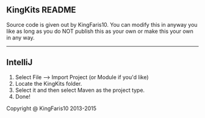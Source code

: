 KingKits README
-----------------------------------------------
Source code is given out by KingFaris10. You can modify this in anyway you like as long as you do NOT publish this as your own or make this your own in any way.

----------------------------
IntelliJ
----------------------------
1. Select File --> Import Project (or Module if you'd like)
2. Locate the KingKits folder.
3. Select it and then select Maven as the project type.
4. Done!

Copyright @ KingFaris10 2013-2015
